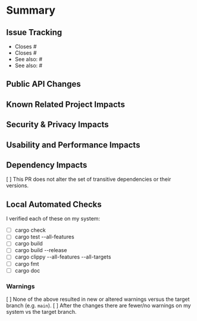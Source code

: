 <!-- Thank you for your contribution! -->

<!-- This template is intended to help you be most successful in contributing. While it may seem heavyweight, ensuring we cover all of these topics before PR reviews saves us all time and helps us maintain strong code safety and quality. -->

# Summary

<!-- Describe what this PR improves along with a description of how in a sentence or two. -->

## Issue Tracking

<!-- Describe which existing tickets this PR aims to resolve by prefixing the ticket number with `Closes` in the list. For tickets or PRs which this does not close, but which are related, use the prefix `See also:` -->

- Closes #<NN>
- Closes #<MM>
- See also: #<LL>
- See also: #<KK>

## Public API Changes

<!-- Ensure that the CHANGELOG of the appropriate crate(s) document all changes to public APIs. Briefly note those changes here, indicating whether the change(s) breaks API compatibility; pay particular attention to changes to public trait interfaces, as additive changes that do not supply a default implementation are API-breaking. Also, updates to the minimum-supported Rust version, and major-version updates to dependencies that are exposed as part of the public API are considered to be API-breaking changes. Use `cargo semver-checks` to confirm whether the changes you have introduced constitute semver-breaking changes. If there are no public API impacts, assert "No API changes." here. -->

## Known Related Project Impacts

<!-- If you know this change impacts other codebases / projects, name them here. Make sure you've linked to relevant issues above in `Issue Tracking`. Also, make sure you notify the other project about this PR! If you crosslink to github PRs or Issues, that should generate a notification for them. -->

<!-- This is also a good place to mention how this change might fit into bigger / longer plans across multiple projects, e.g. "this sets the groundwork for project Foo to add their Whatsit Feature in Q3". -->

## Security & Privacy Impacts

<!-- Make your best effort guess as to the impacts this PR may have on the security or privacy of the target code bases. If you believe the changes have no impact, explicitly assert that. -->

## Usability and Performance Impacts

<!-- Your best effort guess as to potential UX / Performance impacts. If this is too speculative, because this code is too far away from end-user products to have confidence, state that too. -->

## Dependency Impacts

[ ] This PR does not alter the set of transitive dependencies or their versions.

<!-- If you can't check the above, provide a rationale for the dependency change. -->

## Local Automated Checks

I verified each of these on my system:

- [ ] cargo check
- [ ] cargo test --all-features
- [ ] cargo build
- [ ] cargo build --release
- [ ] cargo clippy --all-features --all-targets 
- [ ] cargo fmt
- [ ] cargo doc

### Warnings

[ ] None of the above resulted in new or altered warnings versus the target branch (e.g. `main`).
[ ] After the changes there are fewer/no warnings on my system vs the target branch.

<!-- OR: describe the change in warnings on your system and advocate for why it is necessary. -->
